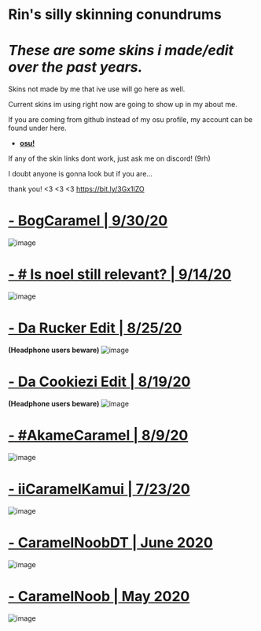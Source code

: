 # Rin's silly skinning conundrums 

# *These are some skins i made/edit over the past years.*

Skins not made by me that ive use will go here as well. 

Current skins im using right now are going to show up in my about me. 

If you are coming from github instead of my osu profile, my account can be found under here.

* [**osu!**](https://osu.ppy.sh/users/13378004)

If any of the skin links dont work, just ask me on discord! (9rh)


   I doubt anyone is gonna look but if you are...

   thank you! <3 <3 <3 
https://bit.ly/3Gx1lZO

# [- BogCaramel | 9/30/20](https://bit.ly/3Gx1lZO)
![image](https://cdn.discordapp.com/attachments/701177090984116394/1182119652441198652/image.png?ex=658389b7&is=657114b7&hm=db588b55ca6c12fe775bf97b308c2dccb7d195c7821746d30d4b22ecbd51e17d&)

# [- # Is noel still relevant? | 9/14/20](https://bit.ly/3R5CeCi)
![image](https://cdn.discordapp.com/attachments/701177090984116394/1182119652441198652/image.png?ex=658389b7&is=657114b7&hm=db588b55ca6c12fe775bf97b308c2dccb7d195c7821746d30d4b22ecbd51e17d&)

# [- Da Rucker Edit | 8/25/20](https://bit.ly/46GwVPu)
**(Headphone users beware)**
![image](https://cdn.discordapp.com/attachments/701177090984116394/1182106290978291773/image.png?ex=65837d46&is=65710846&hm=c0e1d9f1f4b3ec2369358b1d2ea68203cae5516541c715d3575838faa74a4ec2&)

# [- Da Cookiezi Edit | 8/19/20](https://bit.ly/47IcJhn)
**(Headphone users beware)**
![image](https://cdn.discordapp.com/attachments/701177090984116394/1182110795992137748/image.png?ex=65838178&is=65710c78&hm=fab2437c692edf17fed6eeb3aa406e366d03cee5abd6f93678567151a6714bc6&)

# [- #AkameCaramel | 8/9/20](https://bit.ly/3RcYpX7)
![image](https://cdn.discordapp.com/attachments/701177090984116394/1182101711385534566/image.png?ex=65837902&is=65710402&hm=fdc2093b6662aeb19af986de6138d979d79507c20c9c2a026440828966ca0677&)

# [- iiCaramelKamui | 7/23/20](https://bit.ly/3TfAclJ) 
![image](https://cdn.discordapp.com/attachments/701177090984116394/1181737013834158234/image.png?ex=6582255b&is=656fb05b&hm=b17af4c112194d11157828bd1e825243ac90aebcab1b2218df599031ab0dff47&)

# [- CaramelNoobDT | June 2020](https://bit.ly/3RbJxsf)
![image](https://cdn.discordapp.com/attachments/701177090984116394/1181415885060177940/image.png?ex=6580fa48&is=656e8548&hm=efffa48f63d1442fac42dbda98545bee0192afb6311cb536a60eb389d72f2274&)

# [- CaramelNoob | May 2020](https://bit.ly/3GvgTx6)
![image](https://cdn.discordapp.com/attachments/701177090984116394/1181384182799278251/image.png?ex=6580dcc2&is=656e67c2&hm=2cb06a0abe49d763c17b6852683e582dae348eca117ef50ddae92dd0e532fb95&)
                  
